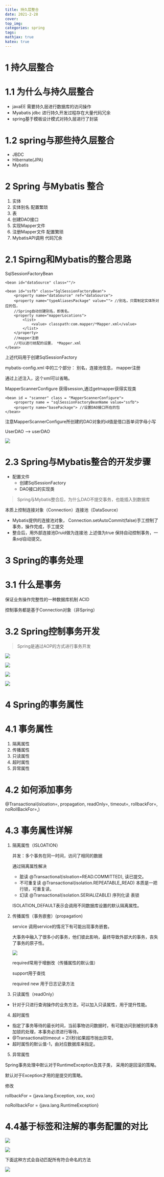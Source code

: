 ```yaml
---
title: 持久层整合
date: 2021-2-28
cover:
top_img:
categories: spring
tags: 
mathjax: true
katex: true
---
```

# 1 持久层整合

# 1.1 为什么与持久层整合

- javaEE 需要持久层进行数据库的访问操作
- Myabatis jdbc 进行持久开发过程存在大量代码冗余
- spring基于模板设计模式对持久层进行了封装

# 1.2 spring与那些持久层整合

- JBDC
- Hibernate(JPA)
- Mybatis

# 2 Spring 与Mybatis 整合

1. 实体
2. 实体别名  配置繁琐
3. 表
4. 创建DAO接口
5. 实现Mapper文件
6. 注册Mapper文件  配置繁琐
7. MybatisAPI调用  代码冗余

# 2.1 Spirng和Mybatis的整合思路

SqlSessionFactoryBean
```
<bean id="dataSource" class=""/>

<bean id="ssfb" class="SqlSessionFactoryBean">
    <property name="dataSource" ref="dataSource">
    <property name="typeAliasesPackage" value=""> //别名，只需制定实体所对应的包，
    //Spring自动创建别名，即类名。
    <property name="mapperLocations">
        <list>
            <value> classpath:com.mapper/*Mapper.xml</value>
        </list>
    </property>
    //mapper注册
    //可以进行统配的设置， *Mapper.xml
</bean>
```
上述代码用于创建SqlSessionFactory

mybatis-config.xml 中的三个部分：
别名，连接池信息， mapper注册

通过上述注入，这个xml可以省略。

MapperScannerConfigure 获得session,通过getmapper获得实现类
```
<bean id = "scanner" class = "MapperScannerConfigure">
    <property name = "sqlSessionFactoryBeanName value="ssfb">
    <property name="basePackage"> //设置DAO接口所在的包
</bean>
``` 
注意MapperScannerConfigure所创建的DAO对象的id值是借口首单词字母小写

UserDAO --> userDAO

![](http://note.youdao.com/yws/public/resource/1f4682a8c41f4bbfefa91f24f452c92e/xmlnote/BBEE89B65E974FF2923F324AFF23C47B/4001)

# 2.3 Spring与Mybatis整合的开发步骤

- 配置文件
    + 创建SqlSessionFactory
    + DAO接口的实现类


> Spring与Mybatis整合后，为什么DAO不提交事务，也能插入到数据库

本质上控制连接对象（Connection）连接池（DataSource）
- Mybatis提供的连接池对象，
Connection.setAutoCommit(false)手工控制了事务，操作完成，手工提交
- 整合后，用外部连接池Druid做为连接池
上述值为true 保持自动控制事务，一条sql自动提交。

# 3 Spring的事务处理

# 3.1 什么是事务

保证业务操作完整性的一种数据库机制
ACID

控制事务都是基于Connection对象（非Spring）

# 3.2 Spring控制事务开发

> Spring是通过AOP的方式进行事务开发

![](http://note.youdao.com/yws/public/resource/1f4682a8c41f4bbfefa91f24f452c92e/xmlnote/7D379DF325F54ED4A76B800148D95B07/4055)

![](http://note.youdao.com/yws/public/resource/1f4682a8c41f4bbfefa91f24f452c92e/xmlnote/EED8B5DF3A46476E8EDD3E02BB4432E8/4059)

![](http://note.youdao.com/yws/public/resource/1f4682a8c41f4bbfefa91f24f452c92e/xmlnote/053E1FF54BC94DF2A47C70F34C71EEF3/4062)

![](http://note.youdao.com/yws/public/resource/1f4682a8c41f4bbfefa91f24f452c92e/xmlnote/E42620B2C1FC4337851D9FB246817E7A/4067)

# 4 Spring的事务属性

# 4.1 事务属性
1. 隔离属性
2. 传播属性
3. 只读属性
4. 超时属性
5. 异常属性

# 4.2 如何添加事务

@Transactional(isloation=, propagation, readOnly=, timeout=,  rollbackFor=, noRollBackFor=,)

# 4.3 事务属性详解

1. 隔离属性（ISLOATION）

    并发：多个事务在同一时间，访问了相同的数据
    
    通过隔离属性解决
    - 脏读 @Transactional(isloation=READ.COMMITTED), 读已提交。
    - 不可重复读 @Transactional(isolation.REPEATABLE_READ) 本质是一把行锁，可重复读。
    - 幻读
    @Transactional(isolation.SERIALIZABLE) 序列化读
    表锁
    
    ISOLATION_DEFAULT表示会调用不同数据库设置的默认隔离属性。
    
2. 传播属性（事务嵌套）(propagation)

    service 调用service的情况下有可能出现事务嵌套。
    
    大事务中融入了很多小的事务，他们彼此影响，最终导致外部大的事务，丧失了事务的原子性。
    
    ![](http://note.youdao.com/yws/public/resource/1f4682a8c41f4bbfefa91f24f452c92e/xmlnote/95619778E7EA4A3DB6C658F3C116B954/4124) 
    
    required常用于增删改（传播属性的默认值）
    
    support用于查找
    
    required new 用于日志记录方法
    
    
3. 只读属性（readOnly）

- 针对于只进行查询操作的业务方法，可以加入只读属性，用于提升性能。

4. 超时属性

- 指定了事务等待的最长时间，当前事物访问数据时，有可能访问到被别的事务加锁的处理，本事务必须进行等待。
- @Transactional(timeout = 2)(秒)如果超市抛出异常。
- 超时属性的默认值-1，由对应数据库来指定。

5. 异常属性

Spring事务处理中默认对于RuntimeException及其子类， 采用的是回滚的策略。

默认对于Exception才用的是提交的策略。

修改

rollbackFor = {java.lang.Exception, xxx, xxx}

noRollbackFor = {java.lang.RuntimeException}

# 4.4基于标签和注解的事务配置的对比

![](http://note.youdao.com/yws/public/resource/1f4682a8c41f4bbfefa91f24f452c92e/xmlnote/667DFF572CF64004AE0ACD54FA566958/4182)

![](http://note.youdao.com/yws/public/resource/1f4682a8c41f4bbfefa91f24f452c92e/xmlnote/9D79563064904DEEA617DF77FA7C68D5/4179)


下面这种方式会自动匹配所有符合命名的方法

![](http://note.youdao.com/yws/public/resource/1f4682a8c41f4bbfefa91f24f452c92e/xmlnote/5EA7BD7050BF4AF0B6C5DD060A542062/4201)